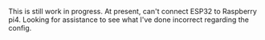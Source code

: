 This is still work in progress. At present, can't connect ESP32 to Raspberry pi4. Looking for assistance to see what I've done incorrect regarding the config.
